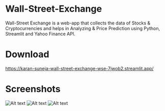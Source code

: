 # Wall-Street-Exchange
Wall-Street Exchange is a web-app that collects the data of Stocks & Cryptocurrencies and helps in Analyzing & Price Prediction using Python, Streamlit and Yahoo Finance API.

# Download
https://karan-suneja-wall-street-exchange-wse-7jwob2.streamlit.app/

# Screenshots
![Alt text](https://github.com/karansuneja111/Project-Wall-Street-Exchange/blob/main/Screenshots/1.png?raw=true!)
![Alt text](https://github.com/karansuneja111/Project-Wall-Street-Exchange/blob/main/Screenshots/2.png?raw=true!)
![Alt text](https://github.com/karansuneja111/Project-Wall-Street-Exchange/blob/main/Screenshots/3.png?raw=true!)

